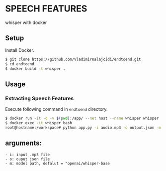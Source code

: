 # SPEECH FEATURES
whisper with docker

## Setup
Install Docker.

```sh
$ git clone https://github.com/VladimirKalajcidi/endtoend.git
$ cd endtoend
$ docker build -t whisper .
```

## Usage
### Extracting Speech Features 
Execute following command in `endtoend` directory.

```sh
$ docker run -it -d -v $(pwd):/app/ --net host --name whisper whisper
$ docker exec -it whisper bash
root@hostname:/workspace# python app.py -i audio.mp3 -o output.json -m openai/whisper-small 
```

## arguments:
    - i: input .mp3 file
    - o: ouput json file
    - m: model path, defalut = "openai/whisper-base